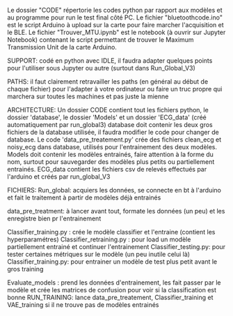Le dossier "CODE" répertorie les codes python par rapport aux modèles et au programme pour run le test final côté PC.
Le fichier "bluetoothcode.ino" est le script Arduino à upload sur la carte pour faire marcher l'acquisition et le BLE.
Le fichier "Trouver_MTU.ipynb" est le notebook (à ouvrir sur Jupyter Notebook) contenant le script permettant de trouver le Maximum Transmission Unit de la carte Arduino.

SUPPORT:
codé en python avec IDLE, il faudra adapter quelques points pour l'utiliser sous Jupyter ou autre (surtout dans Run_Global_V3)

PATHS:
il faut clairement retravailler les paths (en général au début de chaque fichier) pour l'adapter à votre ordinateur ou faire un truc propre qui marchera sur 
toutes les machines et pas juste la mienne

ARCHITECTURE:
Un dossier CODE contient tout les fichiers python, le dossier 'database', le dossier 'Models' et un dossier 'ECG_data' (créé automatiquement par run_global3)
database doit contenir les deux gros fichiers de la database utilisée, il faudra modifier le code pour changer de database. 
Le code 'data_pre_treatement.py' crée des fichiers clean_ecg et noisy_ecg dans database, utilisés pour l'entrainement des deux modèles.
Models doit contenir les modèles entrainés, faire attention à la forme du nom, surtout pour sauvegarder des modèles plus petits ou partiellement entrainés.
ECG_data contient les fichiers csv de relevés effectués par l'arduino et créés par run_global_V3

FICHIERS:
Run_global: acquiers les données, se connecte en bt à l'arduino et fait le traitement à partir de modèles déjà entrainés

data_pre_treatment: à lancer avant tout, formate les données (un peu) et les enregistre bien pr l'entrainement

Classifier_training.py : crée le modèle classifier et l'entraine (contient les hyperparamétres)
Classifier_retraining.py : pour load un modèle partiellement entrainé et continuer l'entrainement
Classifier_testing.py: pour tester certaines métriques sur le modèle (un peu inutile celui là)
Classifier_training.py: pour entrainer un modèle de test plus petit avant le gros training

Evaluate_models : prend les données d'entrainement, les fait passer par le modèle et crée les matrices de confusion pour voir si la classification est bonne
RUN_TRAINING: lance data_pre_treatement, Classifier_training et VAE_training si il ne trouve pas de modèles entrainés


